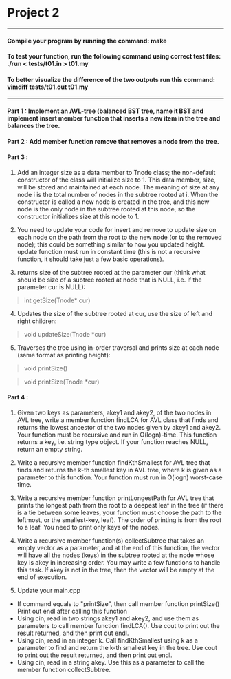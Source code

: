 # Project 2 

----------------------------------------------------------------------------------

#### Compile your program by running the command: make
#### To test your function, run the following command using correct test files: ./run < tests/t01.in > t01.my
#### To better visualize the difference of the two outputs run this command: vimdiff tests/t01.out t01.my

----------------------------------------------------------------------------------

#### Part 1 : Implement an AVL-tree (balanced BST tree, name it BST and implement insert member function that inserts a new item in the tree and balances the tree.

#### Part 2 : Add member function remove that removes a node from the tree.

#### Part 3 : 

1. Add an integer size as a data member to Tnode class; the non-default constructor of the class will initialize size to 1. This data member, size, will be stored and maintained at each node. The meaning of size at any node i is the total number of nodes in the subtree rooted at i. When the constructor is called a new node is created in the tree, and this new node is the only node in the subtree rooted at this node, so the constructor initializes size at this node to 1.

2. You need to update your code for insert and remove to update size on each node on the path from the root to the new node (or to the removed node); this could be something similar to how you updated height. update function must run in constant time (this is not a recursive function, it should take just a few basic operations).

3. returns size of the subtree rooted at the parameter cur (think what should be size of a subtree rooted at node that is NULL, i.e. if the parameter cur is NULL):
> int getSize(Tnode* cur)  

4. Updates the size of the subtree rooted at cur, use the size of left and right children:  
> void updateSize(Tnode *cur)

5. Traverses the tree using in-order traversal and prints size at each node (same format as printing height):  
> void printSize() 

> void printSize(Tnode *cur)

#### Part 4 : 

1. Given two keys as parameters, akey1 and akey2, of the two nodes in AVL tree, write a member function findLCA for AVL class that finds and returns the lowest ancestor of the two nodes given by akey1 and akey2. Your function must be recursive and run in O(logn)-time. This function returns a key, i.e. string type object. If your function reaches NULL, return an empty string.

2. Write a recursive member function findKthSmallest for AVL tree that finds and returns the k-th smallest key in AVL tree, where k is given as a parameter to this function. Your function must run in O(logn) worst-case time.

3. Write a recursive member function printLongestPath for AVL tree that prints the longest path from the root to a deepest leaf in the tree (if there is a tie between some leaves, your function must choose the path to the leftmost, or the smallest-key, leaf). The order of printing is from the root to a leaf. You need to print only keys of the nodes.

4. Write a recursive member function(s) collectSubtree that takes an empty vector as a parameter, and at the end of this function, the vector will have all the nodes (keys) in the subtree rooted at the node whose key is akey in increasing order. You may write a few functions to handle this task. If akey is not in the tree, then the vector will be empty at the end of execution.

5. Update your main.cpp
- If command equals to "printSize", then call member function printSize()
Print out endl after calling this function
- Using cin, read in two strings akey1 and akey2, and use them as parameters to call member function findLCA().
Use cout to print out the result returned, and then print out endl.
- Using cin, read in an integer k. Call findKthSmallest using k as a parameter to find and return the k-th smallest key in the tree.
Use cout to print out the result returned, and then print out endl.
- Using cin, read in a string akey. Use this as a parameter to call the member function collectSubtree.


